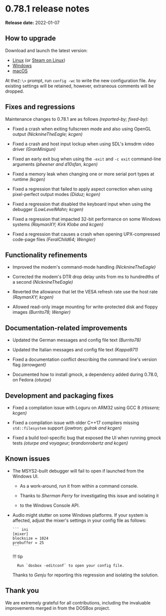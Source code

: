 # 0.78.1 release notes

**Release date:** 2022-01-07

## How to upgrade

Download and launch the latest version:

<div class="compact" markdown>

- [Linux](/downloads/linux/) (or [Steam on Linux](/downloads/linux#steam))
- [Windows](/downloads/windows/)
- [macOS](/downloads/macos/)

</div>

At the`Z:\>` prompt, run `config -wc` to write the new configuration file. Any
existing settings will be retained, however, extraneous comments will be
dropped.


## Fixes and regressions

Maintenance changes to 0.78.1 are as follows *(reported-by; fixed-by)*:

- Fixed a crash when exiting fullscreen mode and also using OpenGL output
  *(NicknineTheEagle; kcgen)*

- Fixed a crash and host input lockup when using SDL's kmsdrm video driver
  *(GranMinigun)*

- Fixed an early exit bug when using the `-exit` and `-c exit` command-line
  arguments *(pheener and d10sfan, kcgen)*

- Fixed a memory leak when changing one or more serial port types at runtime
  *(kcgen)*

- Fixed a regression that failed to apply aspect correction when using
  pixel-perfect output modes *(Diduz; kcgen)*

- Fixed a regression that disabled the keyboard input when using the debugger
  *(LowLevelMahn; kcgen)*

- Fixed a regression that impacted 32-bit performance on some Windows systems
  *(RaymanXY; Kirk Klobe and kcgen)*

- Fixed a regression that causes a crash when opening UPX-compressed code-page
  files *(FeralChild64; Wengier)*


## Functionality refinements

- Improved the modem's command-mode handling *(NicknineTheEagle)*

- Corrected the modem's DTR drop delay units from ms to hundredths of a second
  *(NicknineTheEagle)*

- Reverted the allowance that let the VESA refresh rate use the host rate
  *(RaymanXY; kcgen)*

- Allowed read-only image mounting for write-protected disk and floppy images
  *(Burrito78; Wengier)*


## Documentation-related improvements

- Updated the German messages and config file text *(Burrito78)*

- Updated the Italian messages and config file text *(Kappa971)*

- Fixed a documentation conflict describing the command line's version flag
  *(arrowgent)*

- Documented how to install gmock, a dependency added during 0.78.0, on Fedora
  *(oturpe)*


## Development and packaging fixes

- Fixed a compilation issue with Loguru on ARM32 using GCC 8
  *(rtissera; kcgen)*

- Fixed a compilation issue with older C++17 compilers missing
  `std::filesystem` support *(jowtron; gulrak and kcgen)*

- Fixed a build tool-specific bug that exposed the UI when running gmock tests
  *(oturpe and voyageur; brandonrobertz and kcgen)*


## Known issues

- The MSYS2-built debugger will fail to open if launched from the Windows UI.

    - As a work-around, run it from within a command console.

    - Thanks to *Sherman Perry* for investigating this issue and isolating it
    - to the Windows Console API.

- Audio might stutter on some Windows platforms. If your system is affected,
  adjust the mixer's settings in your config file as follows:

      ``` ini
      [mixer]
      blocksize = 1024
      prebuffer = 25
      ```

    !!! tip

        Run `dosbox -editconf` to open your config file.

    Thanks to *Genju* for reporting this regression and isolating the solution.


## Thank you

We are extremely grateful for all contributions, including the invaluable
improvements merged in from the DOSBox project.

